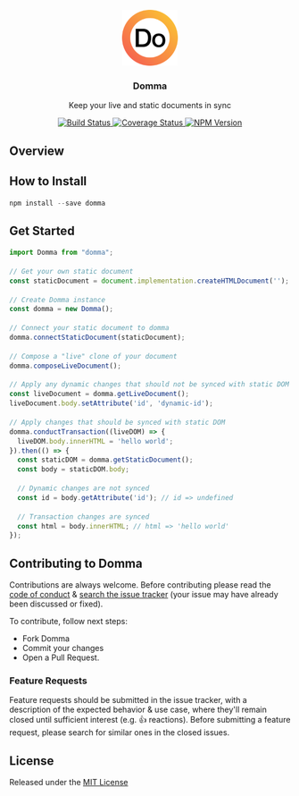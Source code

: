 <p align="center">
  <img src="https://raw.githubusercontent.com/eugeneford/domma/master/.github/domma-logo.png" width="100" height="100">
</p>

<h3 align="center">
  Domma
</h3>

<p align="center">
  Keep your live and static documents in sync
</p>

<p align="center">
  <a href="https://travis-ci.org/eugeneford/domma">
    <img src="https://travis-ci.org/eugeneford/domma.svg?branch=master" alt="Build Status">
  </a>
  <a href='https://coveralls.io/github/eugeneford/domma'>
    <img src='https://coveralls.io/repos/github/eugeneford/domma/badge.svg?v=0' alt='Coverage Status' />
  </a>
  <a href='https://www.npmjs.com/package/domma'>
    <img src='https://img.shields.io/npm/v/domma.svg?v=0' alt='NPM Version' />
  </a>
</p>

## Overview

## How to Install
```js
npm install --save domma
```

## Get Started
```js
import Domma from "domma";

// Get your own static document
const staticDocument = document.implementation.createHTMLDocument('');

// Create Domma instance
const domma = new Domma();

// Connect your static document to domma
domma.connectStaticDocument(staticDocument);

// Compose a "live" clone of your document 
domma.composeLiveDocument();

// Apply any dynamic changes that should not be synced with static DOM
const liveDocument = domma.getLiveDocument();
liveDocument.body.setAttribute('id', 'dynamic-id');

// Apply changes that should be synced with static DOM
domma.conductTransaction((liveDOM) => {
  liveDOM.body.innerHTML = 'hello world';
}).then(() => {
  const staticDOM = domma.getStaticDocument();
  const body = staticDOM.body;
  
  // Dynamic changes are not synced
  const id = body.getAttribute('id'); // id => undefined
  
  // Transaction changes are synced
  const html = body.innerHTML; // html => 'hello world'
});

```

## Contributing to Domma
Contributions are always welcome.
Before contributing please read the [code of conduct](https://js.foundation/community/code-of-conduct) &
[search the issue tracker](https://github.com/eugeneford/domma/issues) (your issue may have already been discussed or fixed).

To contribute, follow next steps:
* Fork Domma
* Commit your changes
* Open a Pull Request.

### Feature Requests
Feature requests should be submitted in the issue tracker, with a description
of the expected behavior & use case, where they'll remain closed until sufficient interest (e.g. :+1: reactions).
Before submitting a feature request, please search for similar ones in the closed issues.

## License
Released under the [MIT License](https://github.com/eugeneford/domma/blob/master/LICENSE)
